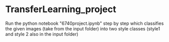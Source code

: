 # TransferLearning_project

Run the python notebook "6740project.ipynb" step by step which classifies the given images (take from the input folder) into two style classes (style1 and style 2 also in the input folder)
